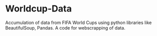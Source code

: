 # Worldcup-Data
Accumulation of data from FIFA World Cups using python libraries like BeautifulSoup, Pandas. A code for webscrapping of data.
